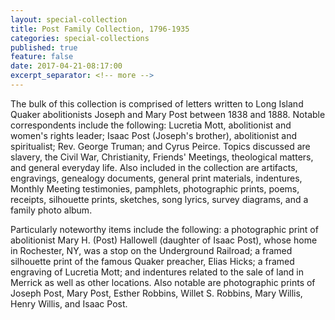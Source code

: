 ```yaml
---
layout: special-collection
title: Post Family Collection, 1796-1935
categories: special-collections
published: true
feature: false
date: 2017-04-21-08:17:00
excerpt_separator: <!-- more -->
---
```

The bulk of this collection is comprised of letters written to Long Island Quaker abolitionists Joseph and Mary Post between 1838 and 1888. Notable correspondents include the following: Lucretia Mott, abolitionist and women's rights leader; Isaac Post (Joseph's brother), abolitionist and spiritualist; Rev. George Truman; and Cyrus Peirce. Topics discussed are slavery, the Civil War, Christianity, Friends' Meetings, theological matters, and general everyday life. Also included in the collection are artifacts, engravings, genealogy documents, general print materials, indentures, Monthly Meeting testimonies, pamphlets, photographic prints, poems, receipts, silhouette prints, sketches, song lyrics, survey diagrams, and a family photo album.
<!-- more -->

Particularly noteworthy items include the following: a photographic print of abolitionist Mary H. (Post) Hallowell (daughter of Isaac Post), whose home in Rochester, NY, was a stop on the Underground Railroad; a framed silhouette print of the famous Quaker preacher, Elias Hicks; a framed engraving of Lucretia Mott; and indentures related to the sale of land in Merrick as well as other locations. Also notable are photographic prints of Joseph Post, Mary Post, Esther Robbins, Willet S. Robbins, Mary Willis, Henry Willis, and Isaac Post.
<!-- more -->
